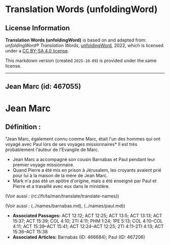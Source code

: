 # Translation Words (unfoldingWord)

## License Information

**Translation Words (unfoldingWord)** is based on and adapted from: _unfoldingWord® Translation Words_, [unfoldingWord](https://unfoldingword.org/utw), 2022, which is licensed under a [CC BY-SA 4.0 license](https://creativecommons.org/licenses/by-sa/4.0/legalcode.en).

This markdown version (created `2025-10-09`) is provided under the same license.



--------------------------------

## Jean Marc (id: 467055)

Jean Marc
=========

Définition :
------------

"Jean Marc, également connu comme Marc, était l'un des hommes qui ont voyagé avec Paul lors de ses voyages missionnaires\* Il est très probablement l'auteur de l'Evangile de Marc.

* Jean Marc a accompagné son cousin Barnabas et Paul pendant leur premier voyage missionnaire.
* Quand Pierre a été mis en prison à Jérusalem, les croyants avaient prié pour lui à la maison de la mère de Jean Marc.
* Mark n'a pas été un apôtre d'origine, mais a été enseigné par Paul et Pierre et a travaillé avec eux dans le ministère.

(Voir aussi : (rc://fr/ta/man/translate/translate\-names))

(Voir aussi : (../names/barnabas.md), (../names/paul.md))

* **Associated Passages:** ACT 12:12; ACT 12:25; ACT 13:5; ACT 13:13; ACT 15:37; ACT 15:39; COL 4:10; 2TI 4:11; PHM 1:24; 1PE 5:13; COL 4:10–COL 4:11; ACT 15:39–ACT 15:41; ACT 12:24–ACT 12:25; 2TI 4:11–2TI 4:13; ACT 15:36–ACT 15:38
* **Associated Articles:** Barnabas (ID: 466684); Paul (ID: 467206)

